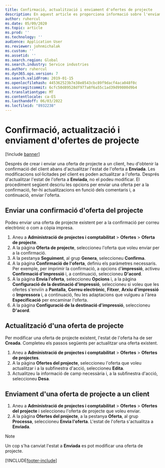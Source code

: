 ```yaml
---
title: Confirmació, actualització i enviament d'ofertes de projecte
description: En aquest article es proporciona informació sobre l'enviament d'una oferta al client per a la confirmació, la modificació en funció dels comentaris i, a continuació, el nou enviament de l'oferta.
author: ruhercul
ms.date: 05/09/2020
ms.topic: article
ms.prod: ''
ms.technology: ''
audience: Application User
ms.reviewer: johnmichalak
ms.custom: ''
ms.assetid: ''
ms.search.region: Global
ms.search.industry: Service industries
ms.author: ruhercul
ms.dyn365.ops.version: 7
ms.search.validFrom: 2019-01-15
ms.openlocfilehash: 445362523b7e38e8543cbc89f9dacf4aca048f0c
ms.sourcegitcommit: 6cfc50d89528df977a8f6a55c1ad39d99800d9b4
ms.translationtype: MT
ms.contentlocale: ca-ES
ms.lasthandoff: 06/03/2022
ms.locfileid: "8932238"
---
```

# <a name="confirm-update-and-send-a-project-quotation"></a>Confirmació, actualització i enviament d'ofertes de projecte

[!include [banner](../includes/banner.md)]

Després de crear i enviar una oferta de projecte a un client, heu d'obtenir la confirmació del client abans d'actualitzar l'estat de l'oferta a **Enviada**. Les modificacions sol·licitades pel client es poden actualitzar a l'oferta. Després d'actualitzar l'estat de l'oferta a **Enviada**, no el podeu modificar. El procediment següent descriu les opcions per enviar una oferta per a la confirmació, fer-hi actualitzacions en funció dels comentaris i, a continuació, enviar l'oferta.

## <a name="send-a-project-quotation-confirmation"></a>Enviar una confirmació d'oferta del projecte  

Podeu enviar una oferta de projecte existent per a la confirmació per correu electrònic o com a còpia impresa. 

1. Aneu a **Administració de projectes i comptabilitat** > **Ofertes** > **Oferta de projecte**. 
2. A la pàgina **Oferta de projecte**, seleccioneu l'oferta que voleu enviar per a la confirmació. 
3. A la pestanya **Seguiment**, al grup **Genera**, seleccioneu **Confirma**. 
4. A la pàgina **Confirmació de l'oferta**, definiu els paràmetres necessaris. Per exemple, per imprimir la confirmació, a opcions d'**impressió**, activeu **Confirmació d'impressió** i, a continuació, seleccioneu **D'acord**.
5. A la pàgina **Envia l'oferta**, seleccioneu **Opcions** i, a la pàgina **Configuració de la destinació d'impressió**, seleccioneu si voleu que les ofertes s'enviïn a **Pantalla**, **Correu electrònic**, **Fitxer**, **Arxiu d'impressió** o **Impressora** i, a continuació, feu les adaptacions que vulgueu a l'àrea **Especificació** per encaminar l'oferta.
6. A la pàgina **Configuració de la destinació d'impressió**, seleccioneu **D'acord**.  

## <a name="update-a-project-quotation"></a>Actualització d'una oferta de projecte

Per modificar una oferta de projecte existent, l'estat de l'oferta ha de ser **Creada**. Completeu els passos següents per actualitzar una oferta existent. 

1. Aneu a **Administració de projectes i comptabilitat** > **Ofertes** > **Ofertes de projectes**.
2. A la pàgina **Ofertes del projecte**, seleccioneu l'oferta que voleu actualitzar i a la subfinestra d'acció, seleccioneu **Edita**.
3. Actualitzeu la informació de camp necessària i, a la subfinestra d'acció, seleccioneu **Desa**.  

## <a name="send-a-project-quotation-to-a-customer"></a>Enviament d'una oferta de projecte a un client 

1. Aneu a **Administració de projectes i comptabilitat** > **Ofertes** > **Ofertes del projecte** i seleccioneu l'oferta de projecte que voleu enviar.
2. A la pàgina **Ofertes del projecte**, a la pestanya **Oferta**, al grup **Processa**, seleccioneu **Envia l'oferta**. L'estat de l'oferta s'actualitza a **Enviada**.

> [!NOTE]
> Un cop s'ha canviat l'estat a **Enviada** es pot modificar una oferta de projecte.


[!INCLUDE[footer-include](../includes/footer-banner.md)]